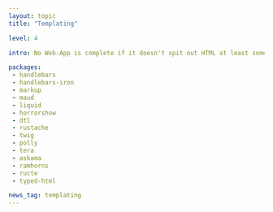 ```yaml
---
layout: topic
title: "Templating"

level: 4

intro: No Web-App is complete if it doesn't spit out HTML at least some of the time. Managing that, and making sure it renders performant and can be maintained is what templating libraries focus on. There aren't many yet, but it's better than none!

packages:
 - handlebars
 - handlebars-iron
 - markup
 - maud
 - liquid
 - horrorshow
 - dtl
 - rustache
 - twig
 - polly
 - tera
 - askama
 - ramhorns
 - ructe
 - typed-html

news_tag: templating
---
```

